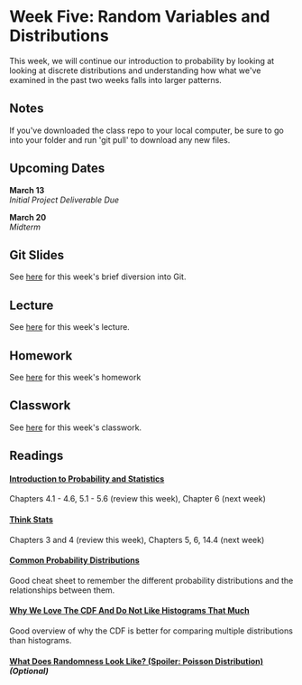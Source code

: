 # Week Five: Random Variables and Distributions

This week, we will continue our introduction to probability by looking at looking at discrete distributions and understanding how what we've examined in the past two weeks falls into larger patterns.

## Notes

If you've downloaded the class repo to your local computer, be sure to go into your folder and run 'git pull' to download any new files.

## Upcoming Dates  
**March 13**  
*Initial Project Deliverable Due*

**March 20**  
*Midterm*

## Git Slides

See [here](https://github.com/CSC217/spring_2019/blob/master/week05-random_variables_and_distributions/Git_Stuff.pdf) for this week's brief diversion into Git.
## Lecture

See [here](https://github.com/CSC217/spring_2019/blob/master/week05-random_variables_and_distributions/Week_Five_Random_Variables_And_Distributions.pdf) for this week's lecture.

## Homework

See [here](https://github.com/CSC217/spring_2019/blob/master/week05-random_variables_and_distributions/Week_Five_Homework.ipynb) for this week's homework

## Classwork

See [here](https://github.com/CSC217/spring_2019/blob/master/week05-random_variables_and_distributions/Random_Variables_Workbook.ipynb) for this week's classwork.

## Readings

#### [Introduction to Probability and Statistics](http://www.r-5.org/files/books/computers/algo-list/statistics/Sheldon_Ross-Introduction_to_Probability_and_Statistics-EN.pdf)  
Chapters 4.1 - 4.6, 5.1 - 5.6 (review this week), Chapter 6 (next week)

#### [Think Stats](http://greenteapress.com/thinkstats2/thinkstats2.pdf)  
Chapters 3 and 4 (review this week), Chapters 5, 6, 14.4 (next week)

#### [Common Probability Distributions](http://blog.cloudera.com/blog/2015/12/common-probability-distributions-the-data-scientists-crib-sheet/)
Good cheat sheet to remember the different probability distributions and the relationships between them.

#### [Why We Love The CDF And Do Not Like Histograms That Much](https://www.andata.at/en/software-blog-reader/why-we-love-the-cdf-and-do-not-like-histograms-that-much.html)
Good overview of why the CDF is better for comparing multiple distributions than histograms.

#### [What Does Randomness Look Like? (Spoiler: Poisson Distribution)](https://www.wired.com/2012/12/what-does-randomness-look-like/)  *(Optional)*  
